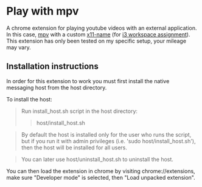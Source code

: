 Play with mpv
=============

A chrome extension for playing youtube videos with an external application. In this case, <a href="http://mpv.io/">mpv</a> with a custom <a href="http://mpv.io/manual/stable/#options-x11-name">x11-name</a> (for <a href="https://i3wm.org/docs/userguide.html#_automatically_putting_clients_on_specific_workspaces">i3 workspace assignment</a>). This extension has only been tested on my specific setup, your mileage may vary.

Installation instructions
-------------------------

In order for this extension to work you must first install the native messaging host from the host directory.

To install the host:
> Run install_host.sh script in the host directory:
> > host/install_host.sh

> By default the host is installed only for the user who runs the script, but if
> you run it with admin privileges (i.e. 'sudo host/install_host.sh'), then the
> host will be installed for all users.

> You can later use host/uninstall_host.sh
> to uninstall the host.

You can then load the extension in chrome by visiting chrome://extensions, make sure "Developer mode" is selected, then "Load unpacked extension".
